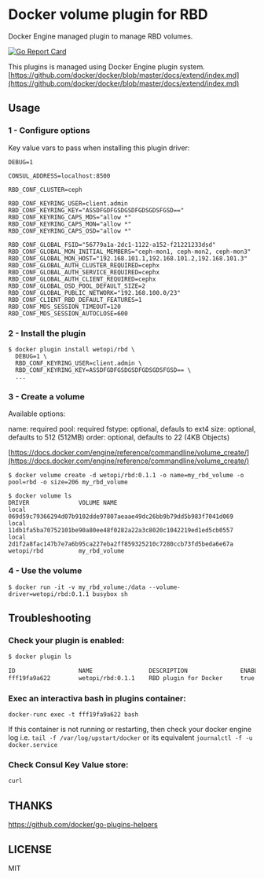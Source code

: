 # Docker volume plugin for RBD

Docker Engine managed plugin to manage RBD volumes.

[![Go Report Card](https://goreportcard.com/badge/github.com/wetopi/docker-volume-rbd)](https://goreportcard.com/report/github.com/wetopi/docker-volume-rbd)

This plugins is managed using Docker Engine plugin system.
[https://github.com/docker/docker/blob/master/docs/extend/index.md](https://github.com/docker/docker/blob/master/docs/extend/index.md)


## Usage

### 1 - Configure options

Key value vars to pass when installing this plugin driver:

```
DEBUG=1

CONSUL_ADDRESS=localhost:8500

RBD_CONF_CLUSTER=ceph

RBD_CONF_KEYRING_USER=client.admin
RBD_CONF_KEYRING_KEY="ASSDFGDFGSDGSDFGDSGDSFGSD=="
RBD_CONF_KEYRING_CAPS_MDS="allow *"
RBD_CONF_KEYRING_CAPS_MON="allow *"
RBD_CONF_KEYRING_CAPS_OSD="allow *"

RBD_CONF_GLOBAL_FSID="56779a1a-2dc1-1122-a152-f21221233dsd"
RBD_CONF_GLOBAL_MON_INITIAL_MEMBERS="ceph-mon1, ceph-mon2, ceph-mon3"
RBD_CONF_GLOBAL_MON_HOST="192.168.101.1,192.168.101.2,192.168.101.3"
RBD_CONF_GLOBAL_AUTH_CLUSTER_REQUIRED=cephx
RBD_CONF_GLOBAL_AUTH_SERVICE_REQUIRED=cephx
RBD_CONF_GLOBAL_AUTH_CLIENT_REQUIRED=cephx
RBD_CONF_GLOBAL_OSD_POOL_DEFAULT_SIZE=2
RBD_CONF_GLOBAL_PUBLIC_NETWORK="192.168.100.0/23"
RBD_CONF_CLIENT_RBD_DEFAULT_FEATURES=1
RBD_CONF_MDS_SESSION_TIMEOUT=120
RBD_CONF_MDS_SESSION_AUTOCLOSE=600
```

### 2 - Install the plugin

```
$ docker plugin install wetopi/rbd \
  DEBUG=1 \
  RBD_CONF_KEYRING_USER=client.admin \
  RBD_CONF_KEYRING_KEY=ASSDFGDFGSDGSDFGDSGDSFGSD== \
  ...
```

### 3 - Create a volume

Available options:

name: required
pool: required
fstype: optional, defauls to ext4
size: optional, defaults to 512 (512MB)
order: optional, defaults to 22 (4KB Objects)


[https://docs.docker.com/engine/reference/commandline/volume_create/](https://docs.docker.com/engine/reference/commandline/volume_create/)

```
$ docker volume create -d wetopi/rbd:0.1.1 -o name=my_rbd_volume -o pool=rbd -o size=206 my_rbd_volume

$ docker volume ls
DRIVER              VOLUME NAME
local               069d59c79366294d07b9102dde97807aeaae49dc26bb9b79dd5b983f7041d069
local               11db1fa5ba70752101be90a80ee48f0282a22a3c8020c1042219ed1ed5cb0557
local               2d1f2a8fac147b7e7a6b95ca227eba2ff859325210c7280ccb73fd5beda6e67a
wetopi/rbd          my_rbd_volume
```

### 4 - Use the volume

```
$ docker run -it -v my_rbd_volume:/data --volume-driver=wetopi/rbd:0.1.1 busybox sh
```

## Troubleshooting

### Check your plugin is enabled:

```sh
$ docker plugin ls

ID                  NAME                DESCRIPTION               ENABLED
fff19fa9a622        wetopi/rbd:0.1.1    RBD plugin for Docker     true
```

### Exec an interactiva bash in plugins container:

```
docker-runc exec -t fff19fa9a622 bash
```

If this container is not running or restarting, then check your docker engine log i.e. `tail -f /var/log/upstart/docker` 
or its equivalent `journalctl -f -u docker.service`


### Check Consul Key Value store:

```bash
curl 
```



## THANKS

https://github.com/docker/go-plugins-helpers

## LICENSE

MIT
